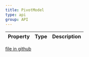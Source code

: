 ```yaml
---
title: PivotModel
type: api
group: API
---
```



Property|Type|Description
---|---|---

[file in github](https://github.com/qgrid/ng2/core/pivot.model.js)
